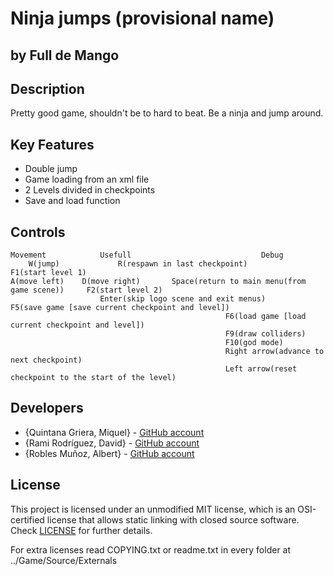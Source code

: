 # Ninja jumps (provisional name)
## by Full de Mango

## Description

 Pretty good game, shouldn't be to hard to beat. Be a ninja and jump around.

## Key Features

 - Double jump
 - Game loading from an xml file
 - 2 Levels divided in checkpoints
 - Save and load function

## Controls

	Movement			Usefull								Debug
		W(jump)				R(respawn in last checkpoint)				F1(start level 1)
	A(move left)	D(move right)		Space(return to main menu(from game scene))		F2(start level 2)
						Enter(skip logo scene and exit menus)			F5(save game [save current checkpoint and level])
													F6(load game [load current checkpoint and level])
													F9(draw colliders)
													F10(god mode)
													Right arrow(advance to next checkpoint)
													Left arrow(reset checkpoint to the start of the level)
													
## Developers

 - {Quintana Griera, Miquel} - [GitHub account](https://github.com/Leukino)
 - {Rami Rodríguez, David}   - [GitHub account](https://github.com/Paideieitor)
 - {Robles Muñoz, Albert}    - [GitHub account](https://github.com/Albertito029)

## License

This project is licensed under an unmodified MIT license, which is an OSI-certified license that allows static linking with closed source software. Check [LICENSE](LICENSE) for further details.

For extra licenses read COPYING.txt or readme.txt in every folder at ../Game/Source/Externals
